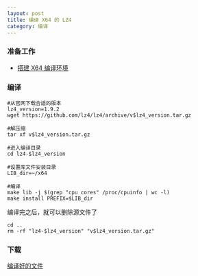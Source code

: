 ```yaml
---
layout: post
title: 编译 X64 的 LZ4
category: 编译
---
```


### 准备工作
- [搭建 X64 编译环境](x64-environment)

### 编译
```shell
#从官网下载合适的版本
lz4_version=1.9.2
wget https://github.com/lz4/lz4/archive/v$lz4_version.tar.gz

#解压缩
tar xf v$lz4_version.tar.gz

#进入编译目录
cd lz4-$lz4_version

#设置库文件安装目录
LIB_dir=~/x64

#编译
make lib -j $(grep "cpu cores" /proc/cpuinfo | wc -l)
make install PREFIX=$LIB_dir
```

编译完之后，就可以删除源文件了
```shell
cd ..
rm -rf "lz4-$lz4_version" "v$lz4_version.tar.gz"
```

### 下载
[编译好的文件](/assets/x64-lz4.tar.gz)

[android-environment]: /编译/2019/11/22/android-environment.html